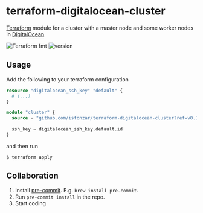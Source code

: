 # terraform-digitalocean-cluster
[Terraform] module for a cluster with a master node and some worker nodes in [DigitalOcean]

![Terraform fmt](https://github.com/isfonzar/terraform-digitalocean-cluster/actions/workflows/terraform-fmt.yml/badge.svg)
![version](https://img.shields.io/github/v/tag/isfonzar/terraform-digitalocean-cluster)

## Usage

Add the following to your terraform configuration

```terraform
resource "digitalocean_ssh_key" "default" {
  # (...)
}

module "cluster" {
  source = "github.com/isfonzar/terraform-digitalocean-cluster?ref=v0.1.2"

  ssh_key = digitalocean_ssh_key.default.id
}
```

and then run

```shell
$ terraform apply
```

## Collaboration

1. Install [pre-commit]. E.g. `brew install pre-commit`.
2. Run `pre-commit install` in the repo.
3. Start coding

[DigitalOcean]: https://www.digitalocean.com
[Terraform]: https://www.terraform.io
[pre-commit]: http://pre-commit.com/
